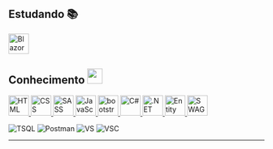 <h2>Estudando 📚</h2>
<a href="https://angular.io/docs" target="_blank">
  <img title="Blazor" src="https://cdn.worldvectorlogo.com/logos/blazor.svg" height="40" />
</a>


<h2>Conhecimento <img src="https://www.inventicons.com/uploads/iconset/1345/wm/512/Human-Brain-59.png" height="30px"></h2>
<a href="https://developer.mozilla.org/en-US/docs/Web/HTML" target="_blank">
  <img title="HTML" src="https://cdn.worldvectorlogo.com/logos/html-1.svg" height="40" />
</a>
<a href="https://developer.mozilla.org/en-US/docs/Web/CSS" target="_blank">
  <img title="CSS" src="https://cdn.worldvectorlogo.com/logos/css-3.svg" height="40" />
</a>
<a href="https://sass-lang.com/documentation/" target="_blank">
  <img title="SASS" src="https://cdn.worldvectorlogo.com/logos/sass-1.svg" height="40" />
</a>
<a href="https://developer.mozilla.org/en-US/docs/Web/JavaScript" target="_blank">
  <img title="JavaScript" src="https://cdn.worldvectorlogo.com/logos/logo-javascript.svg" height="40" />
</a>


<a href="https://getbootstrap.com/" target="_blank">
  <img title="bootstrap" src="https://cdn.worldvectorlogo.com/logos/bootstrap-5-1.svg" height="40" />
</a>
<a href="https://learn.microsoft.com/en-us/dotnet/csharp/" target="_blank">
  <img title="C#" src="https://cdn.worldvectorlogo.com/logos/c--4.svg" height="40" />
</a>
<a href="https://learn.microsoft.com/en-us/aspnet/core/?view=aspnetcore-7.0" target="_blank">
  <img title=".NET Core" src="https://upload.wikimedia.org/wikipedia/commons/e/ee/.NET_Core_Logo.svg" height="40" />
</a>
<a href="https://learn.microsoft.com/en-us/ef/" target="_blank">
  <img title="Entity Framework" src="https://www.dmcinfo.com/Portals/0/Blog%20Pictures/entity_image.png" height="40px" />
</a>
<a href="https://swagger.io/docs/" target="_blank">
  <img title="SWAGGER" src="https://icon-library.com/images/rest-api-icon/rest-api-icon-1.jpg" height="40px" />
</a>

<p>
<img  alt="TSQL" src="https://img.shields.io/badge/-Microsoft SQL Server-2E3538?style=flat-square&logo=MicrosoftSQLServer&logoColor=white"/>
<img  alt="Postman" src="https://img.shields.io/badge/-Postman-FF6C37?style=flat-square&logo=Postman&logoColor=white"/>
<img  alt="VS" src="https://img.shields.io/badge/-VS IDE-5C2D91?style=flat-square&logo=Visual Studio&logoColor=white"/>
<img  alt="VSC" src="https://img.shields.io/badge/-VS Code-007ACC?style=flat-square&logo=Visual Studio Code&logoColor=white"/>
</p>  
<hr>
